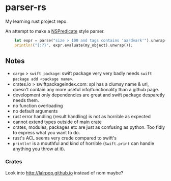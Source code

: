 # parser-rs

My learning rust project repo.

An attempt to make a [NSPredicate](https://developer.apple.com/documentation/foundation/nspredicate) style parser.

```rust
    let expr = parse("size > 100 and tags contains 'aardvark'").unwrap();
    println!("{:?}", expr.evaluate(my_object).unwrap());
```

## Notes

* `cargo` > `swift package`: swift package very very badly needs `swift package add <package name>`.
* crates.io > swiftpackageindex.com: spi has a clumsy name & url, doesn't contain any more useful info/functionality than a github page.
* development only dependencies are great and swift package desparetly needs them.
* no function overloading
* no default arguments
* rust error handling (result handling) is not as horrible as expected
* cannot extend types outside of main crate
* crates, modules, packages etc are just as confusing as python. Too fidly to express what you want to do.
* rust's ACL seems very crude compared to swift's
* `println!` is a mouthful and kind of horrible (`Swift.print` can handle anything you throw at it).

### Crates

Look into http://lalrpop.github.io instead of nom maybe?
